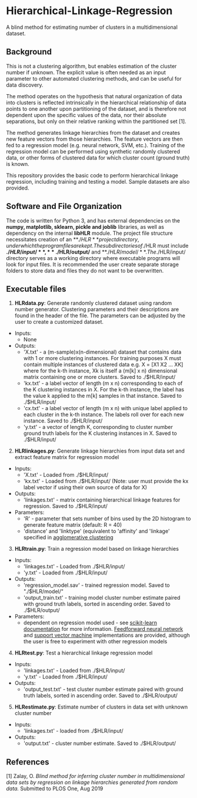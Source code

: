 # Hierarchical-Linkage-Regression

A blind method for estimating number of clusters in a multidimensional dataset. 

## Background

This is not a clustering algorithm, but enables estimation of the cluster number if unknown. The explicit value is often needed as an input parameter to other automated clustering methods, and can be useful for data discovery.

The method operates on the hypothesis that natural organization of data into clusters is reflected intrinsically in the hierarchical relationship of data points to one another upon partitioning of the dataset, and is therefore not dependent upon the specific values of the data, nor their absolute separations, but only on their relative ranking within the partitioned set [1]. 

The method generates linkage hierarchies from the dataset and creates new feature vectors from those hierarchies. The feature vectors are then fed to a regression model (e.g. neural network, SVM, etc.). Training of the regression model can be performed using synthetic randomly clustered data, or other forms of clustered data for which cluster count (ground truth) is known.

This repository provides the basic code to perform hierarchical linkage regression, including training and testing a model. Sample datasets are also provided.

## Software and File Organization

The code is written for Python 3, and has external dependencies on the **numpy, matplotlib, sklearn, pickle and joblib** libraries, as well as dependency on the internal **libHLR** module. The project file structure necessitates creation of an **./$HLR** project directory, under which the program files are kept. The subdirectories of ./$HLR must include **./$HLR/input/**, **./$HLR/output/** and **./$HLR/model/**. The ./$HLR/input/ directory serves as a working directory where executable programs will look for input files. It is recommended the user create separate storage folders to store data and files they do not want to be overwritten.

## Executable files

1. **HLRdata.py**: Generate randomly clustered dataset using random number generator. Clustering parameters and their descriptions are found in the header of the file. The parameters can be adjusted by the user to create a customized dataset.
- Inputs:
    - None
- Outputs:
    - 'X.txt' - a (m-sample)x(n-dimensional) dataset that contains data with 1 or more clustering instances. For training purposes X must contain multiple instances of clustered data e.g. X = [X1 X2 ... XK] where for the k-th instance, Xk is itself a (m[k] x n) dimensional matrix containing one or more clusters. Saved to ./$HLR/input/
    - 'kx.txt' - a label vector of length (m x n) corresponding to each of the K clustering instances in X. For the k-th instance, the label has the value k applied to the m[k] samples in that instance. Saved to ./$HLR/input/
    - 'cx.txt' - a label vector of length (m x n) with unique label applied to each cluster in the k-th instance. The labels roll over for each new instance. Saved to ./$HLR/input/
    - 'y.txt' - a vector of length K, corresponding to cluster number ground truth labels for the K clustering instances in X. Saved to ./$HLR/input/
    
2. **HLRlinkages.py**:  Generate linkage hierarchies from input data set and extract feature matrix for regression model
- Inputs: 
    - 'X.txt' -  Loaded from ./$HLR/input/
    - 'kx.txt' - Loaded from ./$HLR/input/  (Note: user must provide the kx label vector if using their own source of data for X)
- Outputs: 
    - 'linkages.txt' - matrix containing hierarchical linkage features for regression. Saved to ./$HLR/input/ 
- Parameters: 
    - 'R' - parameter that sets number of bins used by the 2D histogram to generate feature matrix (default: R = 40)
    - 'distance' and 'linktype' (equivalent to 'affinity' and 'linkage' specified in [agglomerative clustering](https://scikit-learn.org/stable/modules/generated/sklearn.cluster.AgglomerativeClustering.html#sklearn.cluster.AgglomerativeClustering)
    
3. **HLRtrain.py**: Train a regression model based on linkage hierarchies
- Inputs: 
    - 'linkages.txt' - Loaded from ./$HLR/input/
    - 'y.txt' - Loaded from ./$HLR/input/
- Outputs: 
    - 'regression_model.sav' - trained regression model. Saved to "./$HLR/model/" 
    - 'output_train.txt' - training model cluster number estimate paired with ground truth labels, sorted in ascending order. Saved to ./$HLR/output/ 
- Parameters: 
    - dependent on regression model used - see [scikit-learn documentation](https://scikit-learn.org/stable/documentation.html) for more information. [Feedforward neural network](https://scikit-learn.org/stable/modules/generated/sklearn.neural_network.MLPRegressor.html#sklearn.neural_network.MLPRegressor) and [support vector machine](https://scikit-learn.org/stable/modules/generated/sklearn.svm.SVR.html#sklearn.svm.SVR) implementations are provided, although the user is free to experiment with other regression models

4. **HLRtest.py**: Test a hierarchical linkage regression model
- Inputs: 
    - 'linkages.txt' - Loaded from ./$HLR/input/
    - 'y.txt' - Loaded from ./$HLR/input/
- Outputs: 
    - 'output_test.txt' - test cluster number estimate paired with ground truth labels, sorted in ascending order. Saved to ./$HLR/output/ 

5. **HLRestimate.py**: Estimate number of clusters in data set with unknown cluster number
- Inputs: 
    - 'linkages.txt' - loaded from ./$HLR/input/
- Outputs: 
    - 'output.txt' - cluster number estimate. Saved to ./$HLR/output/ 

## References
[1] Zalay, O. *Blind method for inferring cluster number in multidimensional data sets by regression on linkage hierarchies generated from random data.* Submitted to PLOS One, Aug 2019
